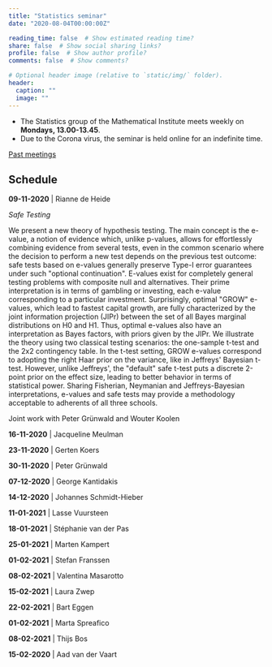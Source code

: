 ```yaml
---
title: "Statistics seminar"
date: "2020-08-04T00:00:00Z"

reading_time: false  # Show estimated reading time?
share: false  # Show social sharing links?
profile: false  # Show author profile?
comments: false  # Show comments?

# Optional header image (relative to `static/img/` folder).
header:
  caption: ""
  image: ""
---
```


- The Statistics group of the Mathematical Institute meets weekly on **Mondays,
13.00-13.45**. 
- Due to the Corona virus, the seminar is held online for an
indefinite time.

[Past meetings](/seminar-past)

## Schedule

**09-11-2020** | Rianne de Heide

*Safe Testing*

We present a new theory of hypothesis testing. The main concept is the e-value, a notion of evidence which, unlike p-values, allows for effortlessly combining evidence from several tests, even in the common scenario where the decision to perform a new test depends on the previous test outcome: safe tests based on e-values generally preserve Type-I error guarantees under such "optional continuation". E-values exist for completely general testing problems with composite null and alternatives. Their prime interpretation is in terms of gambling or investing, each e-value corresponding to a particular investment. Surprisingly, optimal "GROW" e-values, which lead to fastest capital growth, are fully characterized by the joint information projection (JIPr) between the set of all Bayes marginal distributions on H0 and H1. Thus, optimal e-values also have an interpretation as Bayes factors, with priors given by the JIPr. We illustrate the theory using two classical testing scenarios: the one-sample t-test and the 2x2 contingency table. In the t-test setting, GROW e-values correspond to adopting the right Haar prior on the variance, like in Jeffreys' Bayesian t-test. However, unlike Jeffreys', the "default" safe t-test puts a discrete 2-point prior on the effect size, leading to better behavior in terms of statistical power. Sharing Fisherian, Neymanian and Jeffreys-Bayesian interpretations, e-values and safe tests may provide a methodology acceptable to adherents of all three schools.

Joint work with Peter Grünwald and Wouter Koolen


**16-11-2020** |  Jacqueline Meulman

**23-11-2020** |  Gerten Koers

**30-11-2020** | Peter Grünwald

**07-12-2020** |  George Kantidakis

**14-12-2020** |  Johannes Schmidt-Hieber

**11-01-2021** |  Lasse Vuursteen

**18-01-2021** |  Stéphanie van der Pas

**25-01-2021** |  Marten Kampert

**01-02-2021** |  Stefan Franssen

**08-02-2021** |  Valentina Masarotto

**15-02-2021** | Laura Zwep

**22-02-2021** |  Bart Eggen

**01-02-2021** |   Marta Spreafico

**08-02-2021** |  Thijs Bos

**15-02-2020** | Aad van der Vaart


